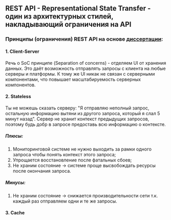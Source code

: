 ## REST API - Representational State Transfer - один из архитектурных стилей, накладывающий ограничения на API
### Принципы (ограничения) REST API на основе [диссертации](https://translated.turbopages.org/proxy_u/en-ru.ru.2385d227-671ad9c2-b1dd4128-74722d776562/https/ics.uci.edu/~fielding/pubs/dissertation/rest_arch_style.htm#sec_5_1):

#### 1. Client-Server
Речь о SoC принципе (Separation of concerns) - отделяем UI от хранения данных. Это даёт возможность отправлять запросы с клиента на любые серверы и платформы. К тому же UI никак не связан с серверными компонентами, что повышает масштабируемость серверных компонентов.

#### 2. Stateless
Ты не можешь сказать серверу:  "Я отправляю неполный запрос, остальную информацию вытяни из другого запроса, который я слал 5 минут назад". Сервер не хранит контекст предыдущих запросов, поэтому будь добр в запросе предоставь всю информацию о контексте.

##### Плюсы:
1. Мониторинговой системе не нужно выходить за рамки одного запроса чтобы понять контекст этого запроса;
2. Упрощается восстановление после фатальных сбоев;
3. Не храним состояние -> системе проще высвобождать ресурсы после окончания запроса.
##### Минусы:
1. Не храним состояние -> снижается производительности сети т.к. каждый раз отправляем одни и те же запросы.

#### 3. Cache
